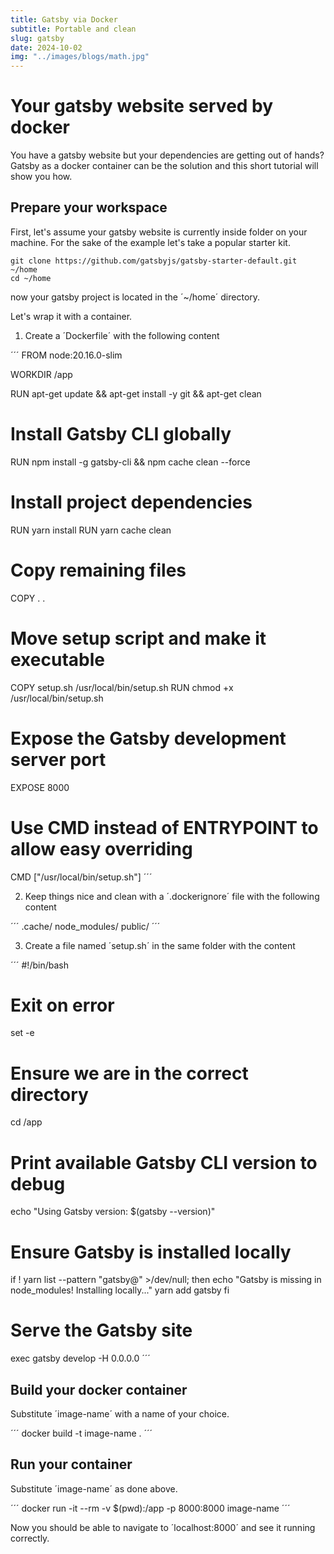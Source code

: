 ```yaml
---
title: Gatsby via Docker
subtitle: Portable and clean
slug: gatsby
date: 2024-10-02
img: "../images/blogs/math.jpg"
---
```


# Your gatsby website served by docker

You have a gatsby website but your dependencies are getting out of hands?
Gatsby as a docker container can be the solution and this short tutorial will show you how.


## Prepare your workspace
First, let's assume your gatsby website is currently inside folder on your machine.
For the sake of the example let's take a popular starter kit.


```
git clone https://github.com/gatsbyjs/gatsby-starter-default.git ~/home
cd ~/home
```

now your gatsby project is located in the ´~/home´ directory.

Let's wrap it with a container.

1. Create a ´Dockerfile´ with the following content


´´´
FROM node:20.16.0-slim

WORKDIR /app

RUN apt-get update && apt-get install -y git && apt-get clean

# Install Gatsby CLI globally
RUN npm install -g gatsby-cli && npm cache clean --force

# Install project dependencies
RUN yarn install
RUN yarn cache clean

# Copy remaining files
COPY . .

# Move setup script and make it executable
COPY setup.sh /usr/local/bin/setup.sh
RUN chmod +x /usr/local/bin/setup.sh

# Expose the Gatsby development server port
EXPOSE 8000

# Use CMD instead of ENTRYPOINT to allow easy overriding
CMD ["/usr/local/bin/setup.sh"]
´´´

2. Keep things nice and clean with a ´.dockerignore´ file with the following content


´´´
.cache/
node_modules/
public/
´´´

3. Create a file named ´setup.sh´ in the same folder with the content


´´´
#!/bin/bash

# Exit on error
set -e

# Ensure we are in the correct directory
cd /app

# Print available Gatsby CLI version to debug
echo "Using Gatsby version: $(gatsby --version)"

# Ensure Gatsby is installed locally
if ! yarn list --pattern "gatsby@" >/dev/null; then
    echo "Gatsby is missing in node_modules! Installing locally..."
    yarn add gatsby
fi

# Serve the Gatsby site
exec gatsby develop -H 0.0.0.0
´´´

## Build your docker container

Substitute ´image-name´ with a name of your choice.


´´´
docker build -t image-name .
´´´

## Run your container

Substitute ´image-name´ as done above.


´´´
docker run -it --rm -v $(pwd):/app -p 8000:8000 image-name
´´´

Now you should be able to navigate to ´localhost:8000´ and see it running correctly.

